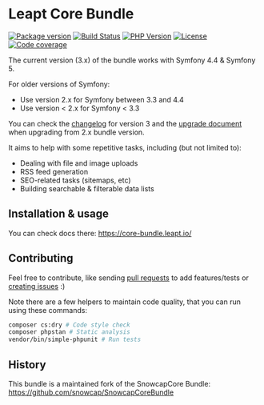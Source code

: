 Leapt Core Bundle
=================

[![Package version](https://img.shields.io/packagist/v/leapt/core-bundle.svg?style=flat-square)](https://packagist.org/packages/leapt/core-bundle)
[![Build Status](https://img.shields.io/travis/leapt/core-bundle.svg?branch=master&style=flat-square)](https://travis-ci.org/leapt/core-bundle?branch=master)
[![PHP Version](https://img.shields.io/packagist/php-v/leapt/core-bundle.svg?branch=master&style=flat-square)](https://travis-ci.org/leapt/core-bundle?branch=master)
[![License](https://img.shields.io/badge/license-MIT-red.svg?style=flat-square)](LICENSE)
[![Code coverage](https://img.shields.io/coveralls/github/leapt/core-bundle.svg?style=flat-square)](LICENSE)

The current version (3.x) of the bundle works with Symfony 4.4 & Symfony 5.

For older versions of Symfony:

* Use version 2.x for Symfony between 3.3 and 4.4
* Use version < 2.x for Symfony < 3.3

You can check the [changelog](CHANGELOG-3.x.md) for version 3 and the [upgrade document](UPGRADE-3.x.md) when upgrading
from 2.x bundle version.

It aims to help with some repetitive tasks, including (but not limited to):

* Dealing with file and image uploads
* RSS feed generation
* SEO-related tasks (sitemaps, etc)
* Building searchable & filterable data lists

Installation & usage
--------------------

You can check docs there: https://core-bundle.leapt.io/

Contributing
------------

Feel free to contribute, like sending [pull requests](https://github.com/leapt/core-bundle/pulls) to add features/tests
or [creating issues](https://github.com/leapt/core-bundle/issues) :)

Note there are a few helpers to maintain code quality, that you can run using these commands:

```bash
composer cs:dry # Code style check
composer phpstan # Static analysis
vendor/bin/simple-phpunit # Run tests
```

History
-------

This bundle is a maintained fork of the SnowcapCore Bundle: https://github.com/snowcap/SnowcapCoreBundle
